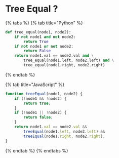 # Tree Equal ?

{% tabs %}
{% tab title="Python" %}
```python
def tree_equal(node1, node2):
    if not node1 and not node2:
        return True
    if not node1 or not node2:
        return False
    return node1.val == node2.val and \
        tree_equal(node1.left, node2.left) and \
        tree_equal(node1.right, node2.right)

```
{% endtab %}

{% tab title="JavaScript" %}
```javascript
function treeEqual(node1, node2) {
    if (!node1 && !node2) {
        return true;
    }
    if (!node1 || !node2) {
        return false;
    }
    return node1.val == node2.val &&
        treeEqual(node1.left, node2.left) &&
        treeEqual(node1.right, node2.right);
}

```
{% endtab %}
{% endtabs %}



